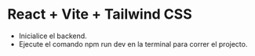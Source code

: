 # React + Vite + Tailwind CSS
* Inicialice el backend.
* Ejecute el comando npm run dev en la terminal para correr el projecto.

